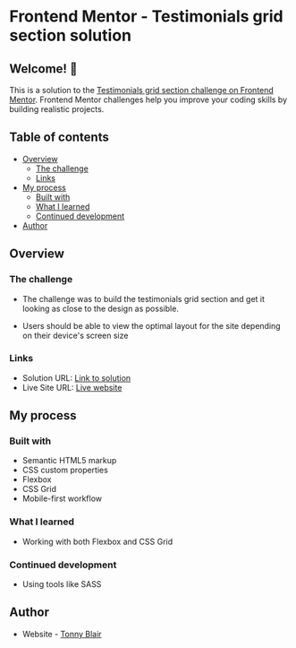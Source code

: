 # Frontend Mentor - Testimonials grid section solution

## Welcome! 👋

This is a solution to the [Testimonials grid section challenge on Frontend Mentor](https://www.frontendmentor.io/challenges/testimonials-grid-section-Nnw6J7Un7). Frontend Mentor challenges help you improve your coding skills by building realistic projects. 

## Table of contents

- [Overview](#overview)
  - [The challenge](#the-challenge)
  - [Links](#links)
- [My process](#my-process)
  - [Built with](#built-with)
  - [What I learned](#what-i-learned)
  - [Continued development](#continued-development)
- [Author](#author)

## Overview

### The challenge

- The challenge was to build the testimonials grid section and get it looking as close to the design as possible.

- Users should be able to view the optimal layout for the site depending on their device's screen size

### Links

- Solution URL: [Link to solution](https://github.com/Tonny-Blair-Daniel/TestimonialsGridSection.git)
- Live Site URL: [Live website]()

## My process

### Built with

- Semantic HTML5 markup
- CSS custom properties
- Flexbox
- CSS Grid
- Mobile-first workflow

### What I learned

- Working with both Flexbox and CSS Grid

### Continued development

- Using tools like SASS 

## Author

- Website - [Tonny Blair]()
